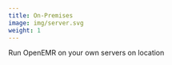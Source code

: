 ```yaml
---
title: On-Premises
image: img/server.svg
weight: 1
---
```


Run OpenEMR on your own servers on location
